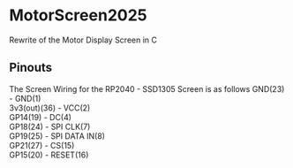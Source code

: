 # MotorScreen2025
Rewrite of the Motor Display Screen in C

## Pinouts
The Screen Wiring for the RP2040 - SSD1305 Screen is as follows
GND(23) - GND(1)\
3v3(out)(36) - VCC(2)\
GP14(19) - DC(4)\
GP18(24) - SPI CLK(7)\
GP19(25) - SPI DATA IN(8)\
GP21(27) - CS(15)\
GP15(20) - RESET(16)

